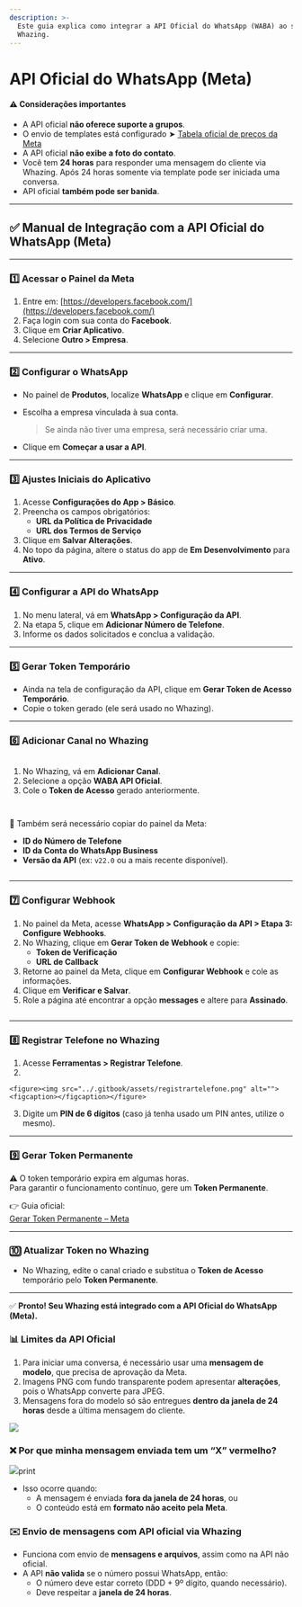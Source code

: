 ```yaml
---
description: >-
  Este guia explica como integrar a API Oficial do WhatsApp (WABA) ao sistema
  Whazing.
---
```


# API Oficial do WhatsApp (Meta)

#### ⚠️ Considerações importantes  <a href="#consideracoes-importantes" id="consideracoes-importantes"></a>

* A API oficial **não oferece suporte a grupos**.
* O envio de templates está configurado ➤ [Tabela oficial de preços da Meta](https://business.whatsapp.com/products/platform-pricing?lang=pt_BR\&country=Brasil\&currency=D%C3%B3lar%20\(USD\)\&category=Utilit%C3%A1rios)
* A API oficial **não exibe a foto do contato**.
* Você tem **24 horas** para responder uma mensagem do cliente via Whazing. Após 24 horas somente via template pode ser iniciada uma conversa.
* API oficial **também pode ser banida**.

***

## ✅ Manual de Integração com a API Oficial do WhatsApp (Meta)

***

### 1️⃣ Acessar o Painel da Meta

1. Entre em: [https://developers.facebook.com/](https://developers.facebook.com/)
2. Faça login com sua conta do **Facebook**.
3. Clique em **Criar Aplicativo**.
4. Selecione **Outro > Empresa**.

***

### 2️⃣ Configurar o WhatsApp

* No painel de **Produtos**, localize **WhatsApp** e clique em **Configurar**.
*   Escolha a empresa vinculada à sua conta.

    > Se ainda não tiver uma empresa, será necessário criar uma.
* Clique em **Começar a usar a API**.

***

### 3️⃣ Ajustes Iniciais do Aplicativo

1. Acesse **Configurações do App > Básico**.
2. Preencha os campos obrigatórios:
   * **URL da Política de Privacidade**
   * **URL dos Termos de Serviço**
3. Clique em **Salvar Alterações**.
4. No topo da página, altere o status do app de **Em Desenvolvimento** para **Ativo**.

***

### 4️⃣ Configurar a API do WhatsApp

1. No menu lateral, vá em **WhatsApp > Configuração da API**.
2. Na etapa 5, clique em **Adicionar Número de Telefone**.
3. Informe os dados solicitados e conclua a validação.

***

### 5️⃣ Gerar Token Temporário

* Ainda na tela de configuração da API, clique em **Gerar Token de Acesso Temporário**.
* Copie o token gerado (ele será usado no Whazing).

***

### 6️⃣ Adicionar Canal no Whazing

<figure><img src="../.gitbook/assets/whazing.png" alt=""><figcaption></figcaption></figure>

1. No Whazing, vá em **Adicionar Canal**.
2. Selecione a opção **WABA API Oficial**.
3. Cole o **Token de Acesso** gerado anteriormente.

<figure><img src="../.gitbook/assets/configuracaoapi.png" alt=""><figcaption></figcaption></figure>

<figure><img src="../.gitbook/assets/configuracaoapi (1).png" alt=""><figcaption></figcaption></figure>

📌 Também será necessário copiar do painel da Meta:

* **ID do Número de Telefone**
* **ID da Conta do WhatsApp Business**
* **Versão da API** (ex: `v22.0` ou a mais recente disponível).

<figure><img src="../.gitbook/assets/whazing2.png" alt=""><figcaption></figcaption></figure>

***

### 7️⃣ Configurar Webhook

1. No painel da Meta, acesse **WhatsApp > Configuração da API > Etapa 3: Configure Webhooks**.
2. No Whazing, clique em **Gerar Token de Webhook** e copie:
   * **Token de Verificação**
   * **URL de Callback**
3. Retorne ao painel da Meta, clique em **Configurar Webhook** e cole as informações.
4. Clique em **Verificar e Salvar**.
5. Role a página até encontrar a opção **messages** e altere para **Assinado**.

<figure><img src="../.gitbook/assets/ativarmessages.png" alt=""><figcaption></figcaption></figure>

***

### 8️⃣ Registrar Telefone no Whazing

1. Acesse **Ferramentas > Registrar Telefone**.
2.

    <figure><img src="../.gitbook/assets/registrartelefone.png" alt=""><figcaption></figcaption></figure>
3. Digite um **PIN de 6 dígitos** (caso já tenha usado um PIN antes, utilize o mesmo).

***

### 9️⃣ Gerar Token Permanente

⚠️ O token temporário expira em algumas horas.\
Para garantir o funcionamento contínuo, gere um **Token Permanente**.

👉 Guia oficial:\
[Gerar Token Permanente – Meta](https://developers.facebook.com/docs/whatsapp/business-management-api/get-started#1--acquire-an-access-token-using-a-system-user-or-facebook-login)

***

### 🔟 Atualizar Token no Whazing

* No Whazing, edite o canal criado e substitua o **Token de Acesso** temporário pelo **Token Permanente**.

***

✅ **Pronto! Seu Whazing está integrado com a API Oficial do WhatsApp (Meta).**



### 📊 Limites da API Oficial <a href="#limites-da-api-oficial" id="limites-da-api-oficial"></a>

1. Para iniciar uma conversa, é necessário usar uma **mensagem de modelo**, que precisa de aprovação da Meta.
2. Imagens PNG com fundo transparente podem apresentar **alterações**, pois o WhatsApp converte para JPEG.
3. Mensagens fora do modelo só são entregues **dentro da janela de 24 horas** desde a última mensagem do cliente.

![](https://doc.whazing.com.br/~gitbook/image?url=https%3A%2F%2F858671661-files.gitbook.io%2F%7E%2Ffiles%2Fv0%2Fb%2Fgitbook-x-prod.appspot.com%2Fo%2Fspaces%252FL28BkT6aCze1NvvWNwS5%252Fuploads%252Fgit-blob-0c7dab9ce59d26cd4b74e5b6e630569045167f2a%252Flimites.png%3Falt%3Dmedia\&width=768\&dpr=4\&quality=100\&sign=d4ed56b1\&sv=2)

### ❌ Por que minha mensagem enviada tem um “X” vermelho? <a href="#por-que-minha-mensagem-enviada-tem-um-x-vermelho" id="por-que-minha-mensagem-enviada-tem-um-x-vermelho"></a>

![](https://doc.whazing.com.br/~gitbook/image?url=https%3A%2F%2F858671661-files.gitbook.io%2F%7E%2Ffiles%2Fv0%2Fb%2Fgitbook-x-prod.appspot.com%2Fo%2Fspaces%252FL28BkT6aCze1NvvWNwS5%252Fuploads%252Fgit-blob-1743ce4cd037e75c4783976fe155b5a30f25b4fc%252Fmensagemrejeitada.png%3Falt%3Dmedia\&width=768\&dpr=4\&quality=100\&sign=ae67a165\&sv=2)print

* Isso ocorre quando:
  * A mensagem é enviada **fora da janela de 24 horas**, ou
  * O conteúdo está em **formato não aceito pela Meta**.

### ✉️ Envio de mensagens com API oficial via Whazing <a href="#envio-de-mensagens-com-api-oficial-via-whazing" id="envio-de-mensagens-com-api-oficial-via-whazing"></a>

* Funciona com envio de **mensagens e arquivos**, assim como na API não oficial.
* A API **não valida** se o número possui WhatsApp, então:
  * O número deve estar correto (DDD + 9º dígito, quando necessário).
  * Deve respeitar a **janela de 24 horas**.
